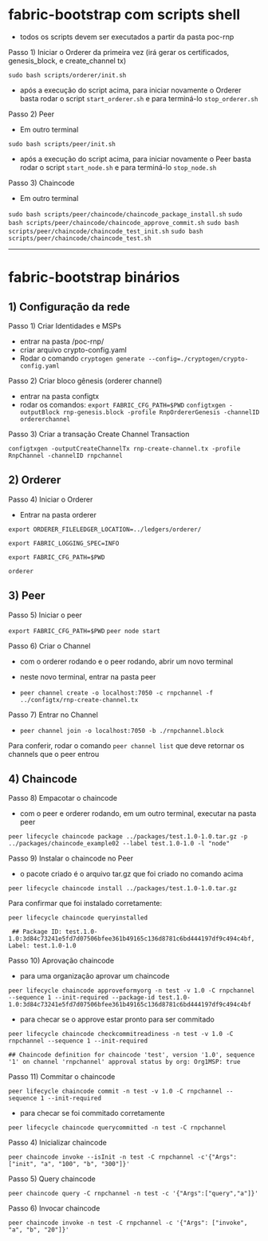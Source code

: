 
# fabric-bootstrap com scripts shell

- todos os scripts devem ser executados a partir da pasta poc-rnp

Passo 1) Iniciar o Orderer da primeira vez (irá gerar os certificados, genesis_block, e create_channel tx)

`sudo bash scripts/orderer/init.sh`

- após a execução do script acima, para iniciar novamente o Orderer basta rodar o script `start_orderer.sh` e para terminá-lo `stop_orderer.sh`

Passo 2) Peer

- Em outro terminal

`sudo bash scripts/peer/init.sh`

- após a execução do script acima, para iniciar novamente o Peer basta rodar o script `start_node.sh` e para terminá-lo `stop_node.sh`

Passo 3) Chaincode

- Em outro terminal


`sudo bash scripts/peer/chaincode/chaincode_package_install.sh`
`sudo bash scripts/peer/chaincode/chaincode_approve_commit.sh`
`sudo bash scripts/peer/chaincode/chaincode_test_init.sh`
`sudo bash scripts/peer/chaincode/chaincode_test.sh `

------

# fabric-bootstrap binários

## 1) Configuração da rede

Passo 1) Criar Identidades e MSPs
- entrar na pasta /poc-rnp/  
- criar arquivo crypto-config.yaml
- Rodar o comando `cryptogen generate --config=./cryptogen/crypto-config.yaml`

Passo 2) Criar bloco gênesis (orderer channel)

- entrar na pasta configtx
- rodar os comandos:
`export FABRIC_CFG_PATH=$PWD`
`configtxgen -outputBlock rnp-genesis.block -profile RnpOrdererGenesis -channelID ordererchannel`

Passo 3) Criar a transação Create Channel Transaction

`configtxgen -outputCreateChannelTx rnp-create-channel.tx -profile RnpChannel -channelID rnpchannel`

## 2) Orderer

Passo 4) Iniciar o Orderer
- Entrar na pasta orderer

`export ORDERER_FILELEDGER_LOCATION=../ledgers/orderer/`

`export FABRIC_LOGGING_SPEC=INFO`

`export FABRIC_CFG_PATH=$PWD`

`orderer`


## 3) Peer

Passo 5) Iniciar o peer

`export FABRIC_CFG_PATH=$PWD`
`peer node start`

Passo 6) Criar o Channel

- com o orderer rodando e o peer rodando, abrir um novo terminal
- neste novo terminal, entrar na pasta peer

- `peer channel create -o localhost:7050 -c rnpchannel -f ../configtx/rnp-create-channel.tx`

Passo 7) Entrar no Channel

- `peer channel join -o localhost:7050 -b ./rnpchannel.block`

Para conferir, rodar o comando `peer channel list` que deve retornar os channels que o peer entrou

## 4) Chaincode

Passo 8) Empacotar o chaincode

- com o peer e orderer rodando, em um outro terminal, executar na pasta peer

`peer lifecycle chaincode package ../packages/test.1.0-1.0.tar.gz -p ../packages/chaincode_example02 --label test.1.0-1.0 -l "node"`

Passo 9) Instalar o chaincode no Peer

- o pacote criado é o arquivo tar.gz que foi criado no comando acima

`peer lifecycle chaincode install ../packages/test.1.0-1.0.tar.gz`

Para confirmar que foi instalado corretamente:

`peer lifecycle chaincode queryinstalled`

` ## Package ID: test.1.0-1.0:3d84c73241e5fd7d07506bfee361b49165c136d8781c6bd444197df9c494c4bf, Label: test.1.0-1.0`


Passo 10) Aprovação chaincode 

- para uma organização aprovar um chaincode

`peer lifecycle chaincode approveformyorg -n test -v 1.0 -C rnpchannel --sequence 1 --init-required --package-id test.1.0-1.0:3d84c73241e5fd7d07506bfee361b49165c136d8781c6bd444197df9c494c4bf`

- para checar se o approve estar pronto para ser commitado

`peer lifecycle chaincode checkcommitreadiness -n test -v 1.0 -C rnpchannel --sequence 1 --init-required`

```## Chaincode definition for chaincode 'test', version '1.0', sequence '1' on channel 'rnpchannel' approval status by org: Org1MSP: true``` 

Passo 11) Commitar o chaincode

`peer lifecycle chaincode commit -n test -v 1.0 -C rnpchannel --sequence 1 --init-required`

- para checar se foi commitado corretamente

`peer lifecycle chaincode querycommitted -n test -C rnpchannel`

Passo 4) Inicializar chaincode

`peer chaincode invoke --isInit -n test -C rnpchannel -c'{"Args":["init", "a", "100", "b", "300"]}'`

Passo 5) Query chaincode

`peer chaincode query -C rnpchannel -n test -c '{"Args":["query","a"]}'`

Passo 6) Invocar chaincode

`peer chaincode invoke -n test -C rnpchannel -c '{"Args": ["invoke", "a", "b", "20"]}'`
